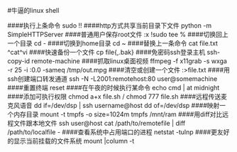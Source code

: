 #牛逼的linux shell

####执行上条命令
	sudo !!
####http方式共享当前目录下文件
	python -m SimpleHTTPServer
####普通用户保存root文件
	:x !sudo tee %
####切换回上一个目录
	cd -
####切换到home目录
	cd ~
####替换上一条命令
	cat file.txt
	^cat^vi
####快速备份一个文件
	cp file{,.bak}
####免密码ssh登录主机
	ssh-copy-id remote-machine
####抓取linux桌面视频
	ffmpeg -f x11grab -s wxga -r 25 -i :0.0 -sameq /tmp/out.mpg
####清空或创建一个文件
	:>file.txt
####用ssh创建端口转发通道
	ssh -N -L2001:remotehost:80 user@somemachine
####重置终端
	reset
####在午夜的时候执行某命令
	echo cmd | at midnight
####添加可执行权限
    chmod a+x file.sh / chmod 777 file.sh
####远程传送麦克风语音
    dd if=/dev/dsp | ssh username@host dd of=/dev/dsp
####映射一个内存目录
    mount -t tmpfs -o size=1024m tmpfs /mnt/ram
####用diff对比远程文件跟本地文件
    ssh user@host cat /path/to/remotefile | diff /path/to/localfile -
####查看系统中占用端口的进程
    netstat -tulnp
####更友好的显示当前挂载的文件系统
    mount |column -t